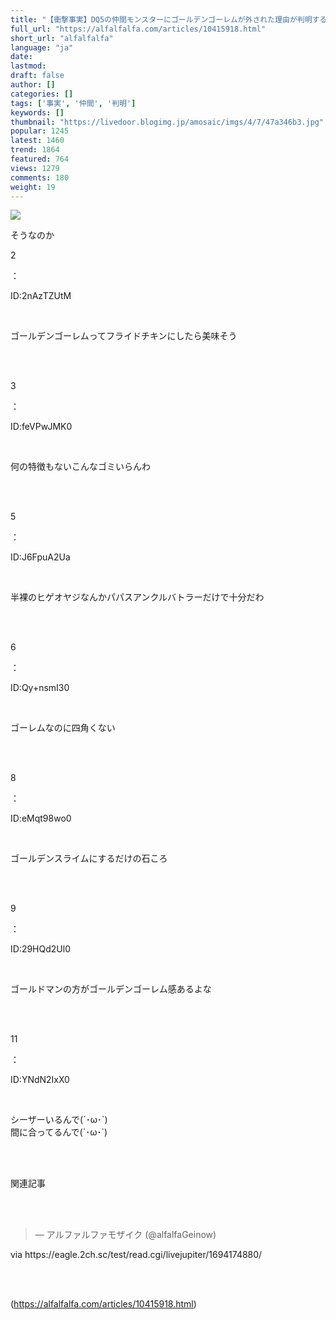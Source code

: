 ```yaml
---
title: "【衝撃事実】DQ5の仲間モンスターにゴールデンゴーレムが外された理由が判明する : アルファルファモザイク"
full_url: "https://alfalfalfa.com/articles/10415918.html"
short_url: "alfalfalfa"
language: "ja"
date: 
lastmod: 
draft: false
author: []
categories: []
tags: ['事実', '仲間', '判明']
keywords: []
thumbnail: "https://livedoor.blogimg.jp/amosaic/imgs/4/7/47a346b3.jpg"
popular: 1245
latest: 1460
trend: 1864
featured: 764
views: 1279
comments: 180
weight: 19
---
```


![](https://livedoor.blogimg.jp/amosaic/imgs/4/7/47a346b3.jpg)

<div><p>そうなのか</p><p class='res_info'><p class='res_num'>2</p>：<p class='res_name'></p><p class='res_matome'><p class='res_id'>ID:2nAzTZUtM</p></p></p><br> <p class='res_body'>ゴールデンゴーレムってフライドチキンにしたら美味そう</p><br> <br> <p class='res_info'><p class='res_num'>3</p>：<p class='res_name'></p><p class='res_matome'><p class='res_id'>ID:feVPwJMK0</p></p></p><br> <p class='res_body'>何の特徴もないこんなゴミいらんわ</p><br> <br> <p class='res_info'><p class='res_num'>5</p>：<p class='res_name'></p><p class='res_matome'><p class='res_id'>ID:J6FpuA2Ua</p></p></p><br> <p class='res_body'>半裸のヒゲオヤジなんかパパスアンクルバトラーだけで十分だわ</p><br> <br> <p class='res_info'><p class='res_num'>6</p>：<p class='res_name'></p><p class='res_matome'><p class='res_id'>ID:Qy+nsmI30</p></p></p><br> <p class='res_body'>ゴーレムなのに四角くない</p><br> <br> <p class='res_info'><p class='res_num'>8</p>：<p class='res_name'></p><p class='res_matome'><p class='res_id'>ID:eMqt98wo0</p></p></p><br> <p class='res_body'>ゴールデンスライムにするだけの石ころ</p><br> <br> <p class='res_info'><p class='res_num'>9</p>：<p class='res_name'></p><p class='res_matome'><p class='res_id'>ID:29HQd2Ul0</p></p></p><br> <p class='res_body'>ゴールドマンの方がゴールデンゴーレム感あるよな</p><br> <br> <p class='res_info'><p class='res_num'>11</p>：<p class='res_name'></p><p class='res_matome'><p class='res_id'>ID:YNdN2IxX0</p></p></p><br> <p class='res_body'>シーザーいるんで(´･ω･`)<br> 間に合ってるんで(´･ω･`)</p><br> <br> <p id='related-title'>関連記事</p><br> <br> <p class='in_ads'></p><blockquote class='twitter-tweet'><p lang='und' dir='ltr'></p> — アルファルファモザイク (@alfalfaGeinow) <a href='https://twitter.com/alfalfaGeinow/status/1700225497282785617/'></a></blockquote><p class='via'>via https://eagle.2ch.sc/test/read.cgi/livejupiter/1694174880/</p><br> <br> </div>

(https://alfalfalfa.com/articles/10415918.html)
